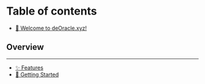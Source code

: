 # Table of contents

* [👋 Welcome to deOracle.xyz!](README.md)

## Overview

***

* [✨ Features](features.md)
* [🚀 Getting Started](getting-started.md)
